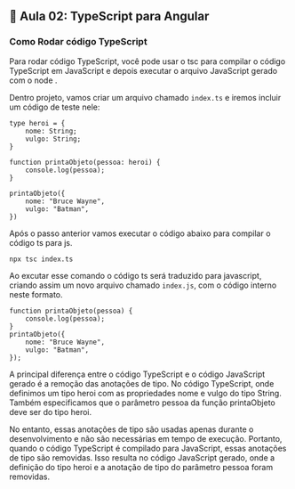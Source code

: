 ## 📝 Aula 02: TypeScript para Angular
### Como Rodar código TypeScript
Para rodar código TypeScript, você pode usar o tsc para compilar o código TypeScript em JavaScript e depois executar o arquivo JavaScript gerado com o node .

Dentro projeto, vamos criar um arquivo chamado ``index.ts`` e iremos incluir um código de teste nele:
```
type heroi = {
    nome: String;
    vulgo: String;
}

function printaObjeto(pessoa: heroi) {
    console.log(pessoa);
}

printaObjeto({
    nome: "Bruce Wayne",
    vulgo: "Batman",
})
```

Após o passo anterior vamos executar o código abaixo para compilar o código ts para js. 
```
npx tsc index.ts
```
Ao excutar esse comando o código ts será traduzido para javascript, criando assim um novo arquivo chamado ``index.js``, com o código interno neste formato.
```
function printaObjeto(pessoa) {
    console.log(pessoa);
}
printaObjeto({
    nome: "Bruce Wayne",
    vulgo: "Batman",
});
```
A principal diferença entre o código TypeScript e o código JavaScript gerado é a remoção das anotações de tipo. No código TypeScript, onde definimos um tipo heroi com as propriedades nome e vulgo do tipo String. Também especificamos que o parâmetro pessoa da função printaObjeto deve ser do tipo heroi.

No entanto, essas anotações de tipo são usadas apenas durante o desenvolvimento e não são necessárias em tempo de execução. Portanto, quando o código TypeScript é compilado para JavaScript, essas anotações de tipo são removidas. Isso resulta no código JavaScript gerado, onde a definição do tipo heroi e a anotação de tipo do parâmetro pessoa foram removidas.